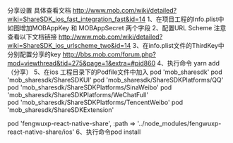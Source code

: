 分享设置
具体查看文档
http://www.mob.com/wiki/detailed?wiki=ShareSDK_ios_fast_integration_fast&id=14
1、在项目工程的Info.plist中如图增加MOBAppKey 和 MOBAppSecret 两个字段
2、配置URL Scheme 注意查看以下文档链接 http://www.mob.com/wiki/detailed?wiki=ShareSDK_ios_urlscheme_two&id=14
3、在info.plist文件的ThirdKey中分别配置分享的key
http://bbs.mob.com/forum.php?mod=viewthread&tid=275&page=1&extra=#pid860
4、执行命令 yarn add    （分享）
5、在ios 工程目录下的Podfile文件中加入
pod 'mob_sharesdk' 
pod 'mob_sharesdk/ShareSDKUI' 
pod 'mob_sharesdk/ShareSDKPlatforms/QQ'
pod 'mob_sharesdk/ShareSDKPlatforms/SinaWeibo' 
pod 'mob_sharesdk/ShareSDKPlatforms/WeChatFull'  
pod 'mob_sharesdk/ShareSDKPlatforms/TencentWeibo'
pod 'mob_sharesdk/ShareSDKExtension'

pod 'fengwuxp-react-native-share', :path => '../node_modules/fengwuxp-react-native-share/ios'
6、执行命令pod install
